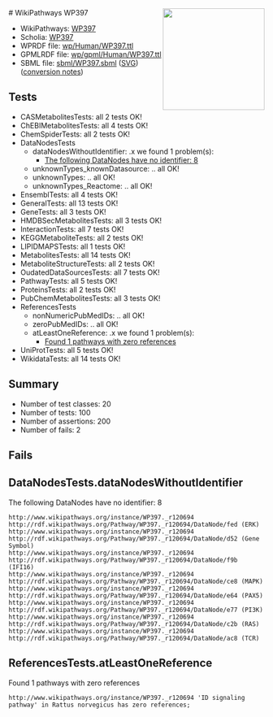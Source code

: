 <img style="float: right; width: 200px" src="../logo.png" />
# WikiPathways WP397

* WikiPathways: [WP397](https://identifiers.org/wikipathways:WP397)
* Scholia: [WP397](https://scholia.toolforge.org/wikipathways/WP397)
* WPRDF file: [wp/Human/WP397.ttl](../wp/Human/WP397.ttl)
* GPMLRDF file: [wp/gpml/Human/WP397.ttl](../wp/gpml/Human/WP397.ttl)
* SBML file: [sbml/WP397.sbml](../sbml/WP397.sbml) ([SVG](../sbml/WP397.svg)) ([conversion notes](../sbml/WP397.txt))

## Tests
* CASMetabolitesTests: all 2 tests OK!
* ChEBIMetabolitesTests: all 4 tests OK!
* ChemSpiderTests: all 2 tests OK!
* DataNodesTests
    * dataNodesWithoutIdentifier: .x we found 1 problem(s):
        * [The following DataNodes have no identifier: 8](#d2d32fa7)
    * unknownTypes_knownDatasource: .. all OK!
    * unknownTypes: .. all OK!
    * unknownTypes_Reactome: .. all OK!
* EnsemblTests: all 4 tests OK!
* GeneralTests: all 13 tests OK!
* GeneTests: all 3 tests OK!
* HMDBSecMetabolitesTests: all 3 tests OK!
* InteractionTests: all 7 tests OK!
* KEGGMetaboliteTests: all 2 tests OK!
* LIPIDMAPSTests: all 1 tests OK!
* MetabolitesTests: all 14 tests OK!
* MetaboliteStructureTests: all 2 tests OK!
* OudatedDataSourcesTests: all 7 tests OK!
* PathwayTests: all 5 tests OK!
* ProteinsTests: all 2 tests OK!
* PubChemMetabolitesTests: all 3 tests OK!
* ReferencesTests
    * nonNumericPubMedIDs: .. all OK!
    * zeroPubMedIDs: .. all OK!
    * atLeastOneReference: .x we found 1 problem(s):
        * [Found 1 pathways with zero references](#35eb778e)
* UniProtTests: all 5 tests OK!
* WikidataTests: all 14 tests OK!


## Summary

* Number of test classes: 20
* Number of tests: 100
* Number of assertions: 200
* Number of fails: 2

## Fails

<a name="d2d32fa7" />

## DataNodesTests.dataNodesWithoutIdentifier

The following DataNodes have no identifier: 8
```
http://www.wikipathways.org/instance/WP397._r120694 http://rdf.wikipathways.org/Pathway/WP397._r120694/DataNode/fed (ERK)
http://www.wikipathways.org/instance/WP397._r120694 http://rdf.wikipathways.org/Pathway/WP397._r120694/DataNode/d52 (Gene Symbol)
http://www.wikipathways.org/instance/WP397._r120694 http://rdf.wikipathways.org/Pathway/WP397._r120694/DataNode/f9b (IFI16)
http://www.wikipathways.org/instance/WP397._r120694 http://rdf.wikipathways.org/Pathway/WP397._r120694/DataNode/ce8 (MAPK)
http://www.wikipathways.org/instance/WP397._r120694 http://rdf.wikipathways.org/Pathway/WP397._r120694/DataNode/e64 (PAX5)
http://www.wikipathways.org/instance/WP397._r120694 http://rdf.wikipathways.org/Pathway/WP397._r120694/DataNode/e77 (PI3K)
http://www.wikipathways.org/instance/WP397._r120694 http://rdf.wikipathways.org/Pathway/WP397._r120694/DataNode/c2b (RAS)
http://www.wikipathways.org/instance/WP397._r120694 http://rdf.wikipathways.org/Pathway/WP397._r120694/DataNode/ac8 (TCR)
```

<a name="35eb778e" />

## ReferencesTests.atLeastOneReference

Found 1 pathways with zero references
```
http://www.wikipathways.org/instance/WP397._r120694 'ID signaling pathway' in Rattus norvegicus has zero references; 
```

